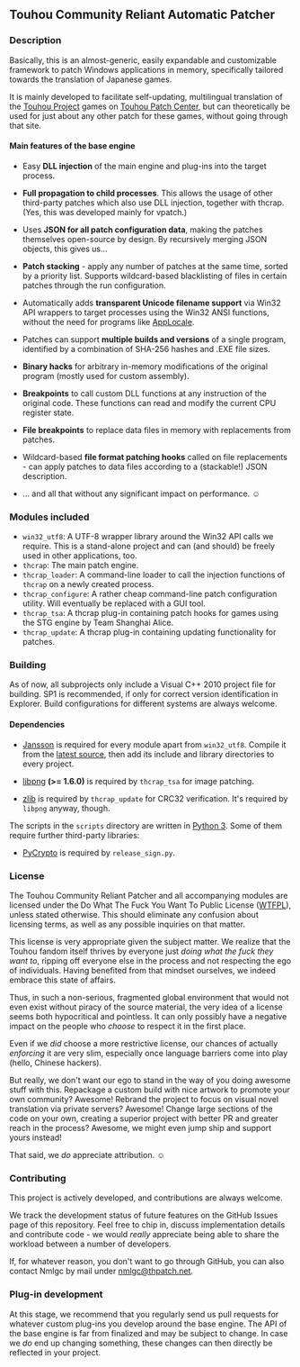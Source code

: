 Touhou Community Reliant Automatic Patcher
------------------------------------------

### Description ###

Basically, this is an almost-generic, easily expandable and customizable framework to patch Windows applications in memory, specifically tailored towards the translation of Japanese games.

It is mainly developed to facilitate self-updating, multilingual translation of the [Touhou Project](http://en.wikipedia.org/wiki/Touhou_Project) games on [Touhou Patch Center](http://thpatch.net/), but can theoretically be used for just about any other patch for these games, without going through that site.

#### Main features of the base engine #####

* Easy **DLL injection** of the main engine and plug-ins into the target process.

* **Full propagation to child processes**. This allows the usage of other third-party patches which also use DLL injection, together with thcrap. (Yes, this was developed mainly for vpatch.)

* Uses **JSON for all patch configuration data**, making the patches themselves open-source by design. By recursively merging JSON objects, this gives us...

* **Patch stacking** - apply any number of patches at the same time, sorted by a priority list. Supports wildcard-based blacklisting of files in certain patches through the run configuration.

* Automatically adds **transparent Unicode filename support** via Win32 API wrappers to target processes using the Win32 ANSI functions, without the need for programs like [AppLocale](http://en.wikipedia.org/wiki/AppLocale).

* Patches can support **multiple builds and versions** of a single program, identified by a combination of SHA-256 hashes and .EXE file sizes.

* **Binary hacks** for arbitrary in-memory modifications of the original program (mostly used for custom assembly).

* **Breakpoints** to call custom DLL functions at any instruction of the original code. These functions can read and modify the current CPU register state.

 * **File breakpoints** to replace data files in memory with replacements from patches.

* Wildcard-based **file format patching hooks** called on file replacements - can apply patches to data files according to a (stackable!) JSON description.

* ... and all that without any significant impact on performance. ☺

### Modules included ###

* `win32_utf8`: A UTF-8 wrapper library around the Win32 API calls we require. This is a stand-alone project and can (and should) be freely used in other applications, too.
* `thcrap`: The main patch engine.
* `thcrap_loader`: A command-line loader to call the injection functions of `thcrap` on a newly created process.
* `thcrap_configure`: A rather cheap command-line patch configuration utility. Will eventually be replaced with a GUI tool.
* `thcrap_tsa`: A thcrap plug-in containing patch hooks for games using the STG engine by Team Shanghai Alice.
* `thcrap_update`: A thcrap plug-in containing updating functionality for patches.

### Building ###

As of now, all subprojects only include a Visual C++ 2010 project file for building. SP1 is recommended, if only for correct version identification in Explorer. Build configurations for different systems are always welcome.

#### Dependencies ####

* [Jansson](http://www.digip.org/jansson/) is required for every module apart from `win32_utf8`. Compile it from the [latest source](https://github.com/akheron/jansson), then add its include and library directories to every project.

* [libpng](http://www.libpng.org/pub/png/libpng.html) **(>= 1.6.0)** is required by `thcrap_tsa` for image patching.

* [zlib](http://zlib.net/) is required by `thcrap_update` for CRC32 verification. It's required by `libpng` anyway, though.

The scripts in the `scripts` directory are written in [Python 3](http://python.org/). Some of them require further third-party libraries:

* [PyCrypto](https://www.dlitz.net/software/pycrypto/) is required by `release_sign.py`.

### License ###

The Touhou Community Reliant Patcher and all accompanying modules are licensed under the Do What The Fuck You Want To Public License ([WTFPL](http://www.wtfpl.net/)), unless stated otherwise. This should eliminate any confusion about licensing terms, as well as any possible inquiries on that matter.

This license is very appropriate given the subject matter. We realize that the Touhou fandom itself thrives by everyone just *doing what the fuck they want to*, ripping off everyone else in the process and not respecting the ego of individuals. Having benefited from that mindset ourselves, we indeed embrace this state of affairs.

Thus, in such a non-serious, fragmented global environment that would not even exist without piracy of the source material, the very idea of a license seems both hypocritical and pointless. It can only possibly have a negative impact on the people who *choose* to respect it in the first place.

Even if we *did* choose a more restrictive license, our chances of actually *enforcing* it are very slim, especially once language barriers come into play (hello, Chinese hackers). 

But really, we don't want our ego to stand in the way of you doing awesome stuff with this. Repackage a custom build with nice artwork to promote your own community? Awesome! Rebrand the project to focus on visual novel translation via private servers? Awesome! Change large sections of the code on your own, creating a superior project with better PR and greater reach in the process? Awesome, we might even jump ship and support yours instead!

That said, we *do* appreciate attribution. ☺

### Contributing ###

This project is actively developed, and contributions are always welcome.

We track the development status of future features on the GitHub Issues page of this repository. Feel free to chip in, discuss implementation details and contribute code - we would *really* appreciate being able to share the workload between a number of developers.

If, for whatever reason, you don't want to go through GitHub, you can also contact Nmlgc by mail under nmlgc@thpatch.net.

### Plug-in development ###

At this stage, we recommend that you regularly send us pull requests for whatever custom plug-ins you develop around the base engine. The API of the base engine is far from finalized and may be subject to change. In case we *do* end up changing something, these changes can then directly be reflected in your project.
